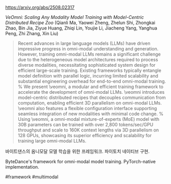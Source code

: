 https://arxiv.org/abs/2508.02317

*VeOmni: Scaling Any Modality Model Training with Model-Centric Distributed Recipe Zoo* (Qianli Ma, Yaowei Zheng, Zhelun Shi, Zhongkai Zhao, Bin Jia, Ziyue Huang, Zhiqi Lin, Youjie Li, Jiacheng Yang, Yanghua Peng, Zhi Zhang, Xin Liu)

> Recent advances in large language models (LLMs) have driven impressive progress in omni-modal understanding and generation. However, training omni-modal LLMs remains a significant challenge due to the heterogeneous model architectures required to process diverse modalities, necessitating sophisticated system design for efficient large-scale training. Existing frameworks typically entangle model definition with parallel logic, incurring limited scalability and substantial engineering overhead for end-to-end omni-modal training. %
We present \veomni, a modular and efficient training framework to accelerate the development of omni-modal LLMs. \veomni introduces model-centric distributed recipes that decouples communication from computation, enabling efficient 3D parallelism on omni-modal LLMs. \veomni also features a flexible configuration interface supporting seamless integration of new modalities with minimal code change. %
Using \veomni, a omni-modal mixture-of-experts (MoE) model with 30B parameters can be trained with over 2,800 tokens/sec/GPU throughput and scale to 160K context lengths via 3D parallelism on 128 GPUs, showcasing its superior efficiency and scalability for training large omni-modal LLMs.

바이트댄스의 옴니모달 모델 학습을 위한 프레임워크. 파이토치 네이티브 구현.

ByteDance's framework for omni-modal model training. PyTorch-native implementation.

#framework #multimodal 